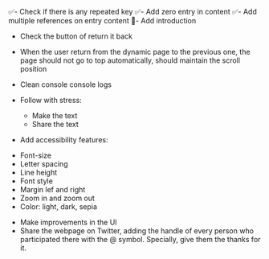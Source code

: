 ✅- Check if there is any repeated key
✅- Add zero entry in content
✅- Add multiple references on entry content
👀- Add introduction
- Check the button of return it back
- When the user return from the dynamic page to the previous one, the page should not go to top automatically, should maintain the scroll position
- Clean console console logs

- Follow with stress:
  * Make the text
  * Share the text

- Add accessibility features:
 * Font-size
 * Letter spacing
 * Line height
 * Font style
 * Margin lef and right
 * Zoom in and zoom out
 * Color: light, dark, sepia

 
 
- Make improvements in the UI
- Share the webpage on Twitter, adding the handle of every person who participated there with the @ symbol. Specially, give them the thanks for it.
